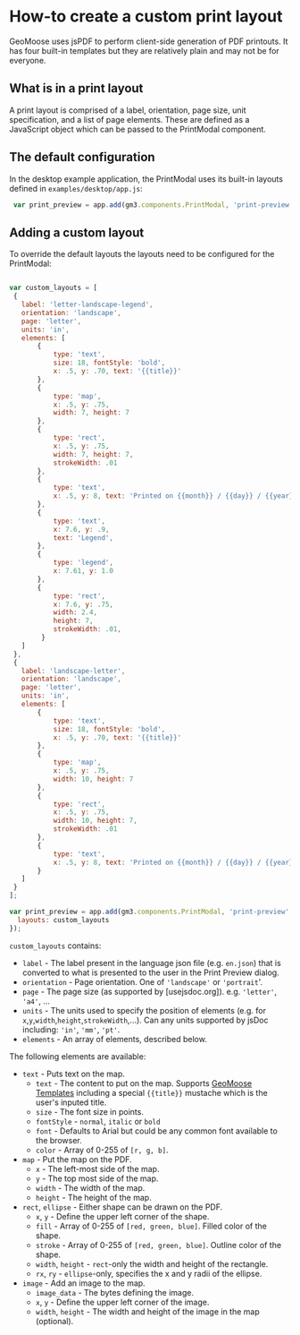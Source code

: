 # How-to create a custom print layout

GeoMoose uses jsPDF to perform client-side generation of PDF printouts.
It has four built-in templates but they are relatively plain and may
not be for everyone.

## What is in a print layout

A print layout is comprised of a label, orientation, page size,
unit specification, and a list of page elements. These are defined
as a JavaScript object which can be passed to the PrintModal component.

## The default configuration

In the desktop example application, the PrintModal uses its built-in
layouts defined in `examples/desktop/app.js`:

```javascript
 var print_preview = app.add(gm3.components.PrintModal, 'print-preview', {});
```

## Adding a custom layout

To override the default layouts the layouts need to be configured
for the PrintModal:

<!-- {% raw %} -->
 ```javascript

var custom_layouts = [
  {
    label: 'letter-landscape-legend',
    orientation: 'landscape',
    page: 'letter',
    units: 'in',
    elements: [
        {
            type: 'text',
            size: 18, fontStyle: 'bold',
            x: .5, y: .70, text: '{{title}}'
        },
        {
            type: 'map',
            x: .5, y: .75,
            width: 7, height: 7
        },
        {
            type: 'rect',
            x: .5, y: .75,
            width: 7, height: 7,
            strokeWidth: .01
        },
        {
            type: 'text',
            x: .5, y: 8, text: 'Printed on {{month}} / {{day}} / {{year}}'
        },
        {
            type: 'text',
            x: 7.6, y: .9,
            text: 'Legend',
        },
        {
            type: 'legend',
            x: 7.61, y: 1.0
        },
        {
            type: 'rect',
            x: 7.6, y: .75,
            width: 2.4,
            height: 7,
            strokeWidth: .01,
         }
    ]
  },
  {
    label: 'landscape-letter',
    orientation: 'landscape',
    page: 'letter',
    units: 'in',
    elements: [
        {
            type: 'text',
            size: 18, fontStyle: 'bold',
            x: .5, y: .70, text: '{{title}}'
        },
        {
            type: 'map',
            x: .5, y: .75,
            width: 10, height: 7
        },
        {
            type: 'rect',
            x: .5, y: .75,
            width: 10, height: 7,
            strokeWidth: .01
        },
        {
            type: 'text',
            x: .5, y: 8, text: 'Printed on {{month}} / {{day}} / {{year}}'
        }
    ]
  }
];

 var print_preview = app.add(gm3.components.PrintModal, 'print-preview', {
   layouts: custom_layouts
 });
```
<!-- {% endraw %} -->

`custom_layouts` contains:
* `label` - The label present in the language json file (e.g. `en.json`) that is converted to what is presented to the user in the Print Preview dialog. 
* `orientation` - Page orientation.  One of `'landscape'` or `'portrait`'.
* `page` - The page size (as supported by [usejsdoc.org]).  e.g. `'letter'`, `'a4'`, ...
* `units` - The units used to specify the position of elements (e.g. for `x`,`y`,`width`,`height`,`strokeWidth`,...).  Can any units supported by jsDoc including: `'in'`, `'mm'`, `'pt'`.
* `elements` - An array of elements, described below.

The following elements are available:

* `text` - Puts text on the map.
  * `text` - The content to put on the map.
    Supports [GeoMoose Templates](../templates.md) including a special `{{title}}`
    mustache which is the user's inputed title.
  * `size` - The font size in points.
  * `fontStyle` - `normal`, `italic` or `bold`
  * `font` - Defaults to Arial but could be any common font available to the browser.
  * `color` - Array of 0-255 of `[r, g, b]`.
* `map` - Put the map on the PDF.
  * `x` - The left-most side of the map.
  * `y` - The top most side of the map.
  * `width` - The width of the map.
  * `height` - The height of the map.
* `rect`, `ellipse` - Either shape can be drawn on the PDF.
  * `x`, `y` - Define the upper left corner of the shape.
  * `fill` - Array of 0-255 of `[red, green, blue]`. Filled color of the shape.
  * `stroke` - Array of 0-255 of `[red, green, blue]`. Outline color of the shape.
  * `width`, `height` - `rect`-only the width and height of the rectangle.
  * `rx`, `ry` - `ellipse`-only, specifies the x and y radii of the ellipse.
* `image` - Add an image to the map.
  * `image_data` - The bytes defining the image.
  * `x`, `y` - Define the upper left corner of the image.
  * `width`, `height` - The width and height of the image in the map (optional).
